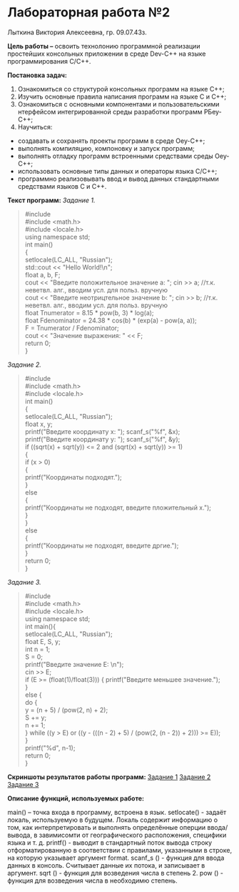 # Лабораторная работа №2
Лыткина Виктория Алексеевна, гр. 09.07.43з.

**Цель работы –** освоить технолонию программной реализации простейших консольных приложении в среде Dev-C++ на языке программирования C/C++.

**Постановка задач:**
1) Ознакомиться со структурой консольных программ на языке С++;
2) Изучить основные правила написания программ на языке С и С++;
3) Ознакомиться с основными компонентами и пользовательскими нтерфейсом интегрированной среды разработки программ РБеу-С++;
4) Научиться:
- создавать и сохранять проекты программ в среде Оеу-С++;
- выполнять компиляцию, компоновку и запуск программ;
- выполнять отладку программ встроенными средствами среды Оеу-С++;
- использовать основные типы данных и операторы языка С/С++;
- программно реализовывать ввод и вывод данных стандартными средствами языков С и С++.

**Текст программ:**
*Задание 1.*

>﻿#include <iostream>  
#include <math.h>  
#include <locale.h>  
using namespace std;   
int main()  
{  
    setlocale(LC_ALL, "Russian");  
    std::cout << "Hello World!\n";  
    float a, b, F;  
    cout << "Введите положительное значение a: "; cin >> a; //т.к. неветвл. алг., вводим усл. для польз. вручную  
    cout << "Введите неотрицтельное значение b: "; cin >> b; //т.к. неветвл. алг., вводим усл. для польз. вручную  
    float Tnumerator = 8.15 * pow(b, 3) * log(a);  
    float Fdenominator = 24.38 * cos(b) * (exp(a) - pow(a, a));  
    F = Tnumerator / Fdenominator;  
    cout << "Значение выражения: " << F;  
    return 0;  
}  

*Задание 2.*

>﻿#include <iostream>  
#include <math.h>  
#include <locale.h>  
int main()  
{  
	setlocale(LC_ALL, "Russian");  
	float x, y;  
	printf("Введите координату x: "); scanf_s("%f", &x);  
	printf("Введите координату y: "); scanf_s("%f", &y);  
	if ((sqrt(x) + sqrt(y)) <= 2 and (sqrt(x) + sqrt(y)) >= 1)  
	{  
		if (x > 0)  
		{  
			printf("Координаты подходят.");  
		}  
		else  
		{  
			printf("Координаты не подходят, введите пложительный x.");  
		}  
	}  
	else  
	{  
		printf("Координаты не подходят, введите дргие.");  
	}  
	return 0;  
}  

*Задание 3.*

>﻿#include <iostream>  
#include <math.h>  
#include <locale.h>  
using namespace std;  
int main(){  
	setlocale(LC_ALL, "Russian");  
	float E, S, y;  
	int n = 1;  
	S = 0;  
	printf("Введите значение E: \n");   
	cin >> E;  
	if (E >= (float(1)/float(3))) {
		printf("Введите меньшее значение.");  
	}  
	else {  
		do {  
			y = (n + 5) / (pow(2, n) + 2);  
			S += y;  
			n += 1;  
		} while ((y > E) or ((y - (((n - 2) + 5) / (pow(2, (n - 2)) + 2))) >= E));  
	}  
	printf("%d", n-1);  
	return 0;  
}  

**Скриншоты результатов работы программ:** [Задание 1](img_2_lab/workres1.png) [Задание 2](img_2_lab/workres2.png) [Задание 3](img_2_lab/workres3.png)

**Описание функций, используемых  работе:**

main() – точка входа в программу, встроена в язык.
setlocate() - задаёт локаль, используемую в будущем. Локаль содержит информацию о том, как интерпретировать и выполнять определённые оперции ввода/вывода, в завимисомти от географического расположения, специфики языка и т. д.
printf() - выводит в стандартный поток вывода строку отформатированную в соответствии с правилами, указанными в строке, на которую указывает аргумент format.
scanf_s () - функция для ввода данных в консоль. Считывает данные их потока, и записывает в аргумент.
sqrt () - функция для возведения числа в степень 2.
pow () - функция для возведения числа в необходимю степень.

